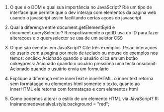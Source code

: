 1. O que é o DOM e qual sua importância no JavaScript?
R:é um tipo de interface que permite que o dev interaja com elementos da pagina web usando o javascript assim facilitando certas açoes do javascript

2. Qual a diferença entre document.getElementById e document.querySelector?
R:respctivamente o getID usa do ID para fazer alteraçoes e o queryselector se usa de um seletor CSS 

3. O que são eventos em JavaScript? Cite três exemplos.
R:sao interaçoes do usario com a pagina por  meio de teclado ou mouse
de exemplos nos temos:
onclick: Acionado quando o usuário clica em um botão
onkeypress: Acionado quando o usuário pressiona uma tecla
onsubmit: Acionado quando o usuário envia um formulário

4. Explique a diferença entre innerText e innerHTML.
o inner text retorna sem formataçao ou elementos html somente o texto, quanto ao innerHTML ele retorna com formataçao e com elementos html

5. Como podemos alterar o estilo de um elemento HTML via JavaScript?
R:
Insiranomedevarialvel.style.background = "red";